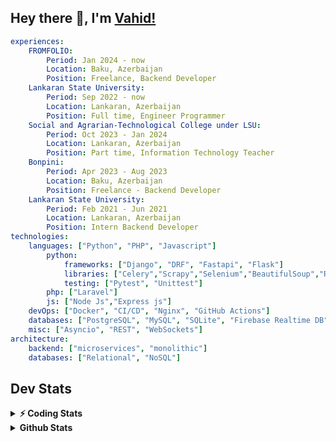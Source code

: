 
## Hey there 👋, I'm [Vahid!](https://github.com/vahidzhe/)

```yaml
experiences:
    FROMFOLIO:
        Period: Jan 2024 - now
        Location: Baku, Azerbaijan
        Position: Freelance, Backend Developer
    Lankaran State University:
        Period: Sep 2022 - now
        Location: Lankaran, Azerbaijan
        Position: Full time, Engineer Programmer
    Social and Agrarian-Technological College under LSU:
        Period: Oct 2023 - Jan 2024
        Location: Lankaran, Azerbaijan
        Position: Part time, Information Technology Teacher
    Bonpini:
        Period: Apr 2023 - Aug 2023
        Location: Baku, Azerbaijan
        Position: Freelance - Backend Developer 
    Lankaran State University:
        Period: Feb 2021 - Jun 2021
        Location: Lankaran, Azerbaijan
        Position: Intern Backend Developer
technologies:
    languages: ["Python", "PHP", "Javascript"]
        python:
            frameworks: ["Django", "DRF", "Fastapi", "Flask"]
            libraries: ["Celery","Scrapy","Selenium","BeautifulSoup","Requests"]
            testing: ["Pytest", "Unittest"]
        php: ["Laravel"]
        js: ["Node Js","Express js"]
    devOps: ["Docker", "CI/CD", "Nginx", "GitHub Actions"]
    databases: ["PostgreSQL", "MySQL", "SQLite", "Firebase Realtime DB", "Redis"]
    misc: ["Asyncio", "REST", "WebSockets"]
architecture: 
    backend: ["microservices", "monolithic"]
    databases: ["Relational", "NoSQL"]
```



## Dev Stats

<details>
  <summary><b>⚡ Coding Stats</b></summary>

<!--START_SECTION:waka-->
![Code Time](http://img.shields.io/badge/Code%20Time-252%20hrs%2032%20mins-blue)

![Profile Views](http://img.shields.io/badge/Profile%20Views-0-blue)

**🐱 My GitHub Data** 

> 📦 ? Used in GitHub's Storage 
 > 
> 🏆 190 Contributions in the Year 2025
 > 
> 💼 Opted to Hire
 > 
> 📜 13 Public Repositories 
 > 
> 🔑 0 Private Repositories 
 > 
**I'm an Early 🐤** 

```text
🌞 Morning                1984 commits        ████░░░░░░░░░░░░░░░░░░░░░   14.23 % 
🌆 Daytime                7834 commits        ██████████████░░░░░░░░░░░   56.17 % 
🌃 Evening                3050 commits        █████░░░░░░░░░░░░░░░░░░░░   21.87 % 
🌙 Night                  1078 commits        ██░░░░░░░░░░░░░░░░░░░░░░░   07.73 % 
```


📊 **This Week I Spent My Time On** 

```text
🕑︎ Time Zone: Asia/Baku

💬 Programming Languages: 
Python                   8 hrs 41 mins       █████████████░░░░░░░░░░░░   51.54 % 
YAML                     4 hrs 25 mins       ███████░░░░░░░░░░░░░░░░░░   26.28 % 
PHP                      1 hr 33 mins        ██░░░░░░░░░░░░░░░░░░░░░░░   09.24 % 
Bash                     1 hr                ██░░░░░░░░░░░░░░░░░░░░░░░   06.01 % 
TOML                     16 mins             ░░░░░░░░░░░░░░░░░░░░░░░░░   01.63 % 

🐱‍💻 Projects: 
fromfolio-backend-v2     8 hrs 23 mins       ████████████░░░░░░░░░░░░░   49.80 % 
example_taskiq           4 hrs 23 mins       ███████░░░░░░░░░░░░░░░░░░   26.05 % 
taskiq-fastapi-example   2 hrs 19 mins       ███░░░░░░░░░░░░░░░░░░░░░░   13.79 % 
lsu-library-backend      1 hr 39 mins        ██░░░░░░░░░░░░░░░░░░░░░░░   09.87 % 
E:                       3 mins              ░░░░░░░░░░░░░░░░░░░░░░░░░   00.34 % 
```

**I Mostly Code in Python** 

```text
Python                   25 repos            ██████████░░░░░░░░░░░░░░░   41.67 % 
JavaScript               11 repos            █████░░░░░░░░░░░░░░░░░░░░   18.33 % 
PHP                      8 repos             ███░░░░░░░░░░░░░░░░░░░░░░   13.33 % 
CSS                      6 repos             ██░░░░░░░░░░░░░░░░░░░░░░░   10.00 % 
HTML                     4 repos             ██░░░░░░░░░░░░░░░░░░░░░░░   06.67 % 
```




 Last Updated on 20/03/2025 00:40:36 UTC
<!--END_SECTION:waka-->
</details>


<details>
  <summary><b> Github Stats</b></summary>

  <br />
  <img height="180em" src="https://github-readme-stats.vercel.app/api?username=vahidzhe&show_icons=true&hide_border=true&&count_private=true&include_all_commits=true&theme=dark" />
  <img height="180em" src="https://github-readme-stats.vercel.app/api/top-langs/?username=vahidzhe&exclude_repo=django_recaptcha_v3,django_blog_v1,django_smartedu_course,css_layout1,task-managment,bonpini_backend_codeigniter&show_icons=true&hide_border=true&layout=compact&theme=dark&langs_count=6"/>
</details>






